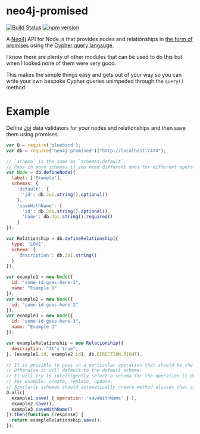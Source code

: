 neo4j-promised
==============

[![Build Status](https://travis-ci.org/sebinsua/neo4j-promised.png)](https://travis-ci.org/sebinsua/neo4j-promised) [![npm version](https://badge.fury.io/js/neo4j-promised.svg)](https://npmjs.org/package/neo4j-promised)

A [Neo4j](http://neo4j.com/) API for Node.js that provides nodes and relationships in [the form of promises](https://github.com/petkaantonov/bluebird) using the [Cypher query langauge](http://neo4j.com/developer/cypher-query-language/).

I know there are plenty of other modules that can be used to do this but when I looked none of them were very good.

This makes the simple things easy and gets out of your way so you can write your own bespoke Cypher queries unimpeded through the `query()` method.

Example
=======

Define [Joi](https://github.com/hapijs/joi) data validators for your nodes and relationships and then save them using promises.

```javascript
var Q = require('bluebird');
var db = require('neo4j-promised')("http://localhost:7474");

// `schema` is the same as `schemas.default`.
// Pass in more schemas if you need different ones for different operations.
var Node = db.defineNode({
  label: ['Example'],
  schemas: {
    'default': {
      'id': db.Joi.string().optional()
    },
    'saveWithName': {
      'id': db.Joi.string().optional(),
      'name': db.Joi.string().required()
    }
});

var Relationship = db.defineRelationship({
  type: 'LOVE',
  schema: {
    'description': db.Joi.string()
  }
});

var example1 = new Node({
  id: "some-id-goes-here-1",
  name: "Example 1"
});
var example2 = new Node({
  id: "some-id-goes-here-2"
});
var example3 = new Node({
  id: "some-id-goes-here-3",
  name: "Example 3"
});

var exampleRelationship = new Relationship({
  description: "It's true",
}, [example1.id, example2.id], db.DIRECTION.RIGHT);

// It is possible to pass in a particular operation that should be the schema lookup.
// Otherwise it will default to the default schema.
// It will try to intelligently select a schema for the operation it detects is happening, too.
// For example: create, replace, update.
// Similarly schemas should automatically create method aliases that call save.
Q.all([
  example1.save( { operation: 'saveWithName' } ),
  example2.save(),
  example3.saveWithName()
]).then(function (response) {
  return exampleRelationship.save();
});
```
